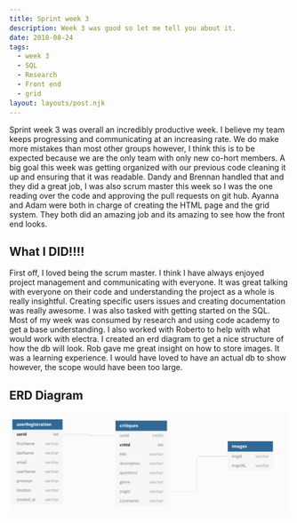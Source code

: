 ```yaml
---
title: Sprint week 3
description: Week 3 was good so let me tell you about it.
date: 2018-08-24
tags:
  - week 3 
  - SQL 
  - Research
  - Front end 
  - grid 
layout: layouts/post.njk
---
```

Sprint week 3 was overall an incredibly productive week. I believe my team keeps progressing and communicating at an increasing rate. We do make more mistakes than most other groups however, I think this is to be expected because we are the only team with only new co-hort members. A big goal this week was getting organized with our previous code cleaning it up and ensuring that it was readable. Dandy and Brennan handled that and they did a great job, I was also scrum master this week so I was the one reading over the code and approving the pull requests on git hub. Ayanna and Adam were both in charge of creating the HTML page and the grid system. They both did an amazing job and its amazing to see how the front end looks. 

## What I DID!!!!

First off, I loved being the scrum master. I think I have always enjoyed project management and communicating with everyone. It was great talking with everyone on their code and understanding the project as a whole is really insightful. Creating specific users issues and creating documentation was really awesome. I was also tasked with getting started on the SQL. Most of my week was consumed by research and using code academy to get a base understanding. I also worked with Roberto to help with what would work with electra. I created an erd diagram to get a nice structure of how the db will look. Rob gave me great insight on how to store images. It was a learning experience. I would have loved to have an actual db to show however, the scope would have been too large. 

## ERD Diagram 

![](/img/Capture.PNG)

